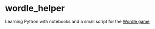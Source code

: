 # wordle_helper
Learning Python with notebooks and a small script for the [Wordle game](https://www.powerlanguage.co.uk/wordle/)
